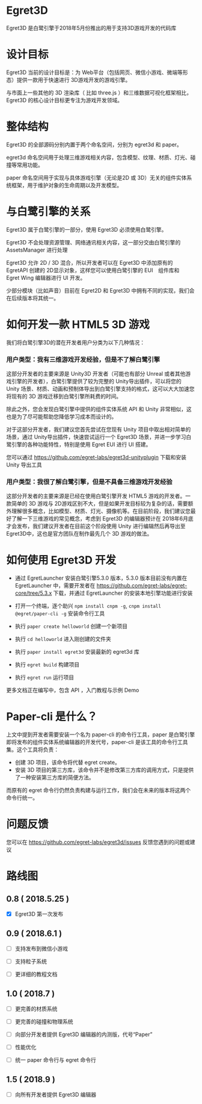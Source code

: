 Egret3D
===========


Egret3D 是白鹭引擎于2018年5月份推出的用于支持3D游戏开发的代码库


设计目标
=================


Egret3D 当前的设计目标是：为 Web平台（包括网页、微信小游戏、微端等形态）提供一款用于快速进行 3D游戏开发的游戏引擎。

与市面上一些其他的 3D 渲染库（ 比如 three.js ）和三维数据可视化框架相比，Egret3D 的核心设计目标更专注为游戏开发领域。


整体结构
=================

Egret3D 的全部源码分别内置于两个命名空间，分别为 egret3d 和 paper。

egret3d 命名空间用于处理三维游戏相关内容，包含模型、纹理、材质、灯光、碰撞等常用功能。

paper 命名空间用于实现与具体游戏引擎（无论是2D 或 3D）无关的组件实体系统框架，用于维护对象的生命周期以及开发模型。


与白鹭引擎的关系
=================

Egret3D 属于白鹭引擎的一部分，使用 Egret3D 必须使用白鹭引擎。

Egret3D 不会处理资源管理、网络通讯相关内容，这一部分交由白鹭引擎的 AssetsManager 进行处理

Egret3D 允许 2D / 3D 混合，所以开发者可以在 Egret3D 中添加原有的 EgretAPI 创建的 2D显示对象，这样您可以使用白鹭引擎的 EUI　组件库和　Egret Wing 编辑器进行 UI 开发。

少部分模块（比如声音）目前在 Egret2D 和 Egret3D 中拥有不同的实现，我们会在后续版本将其统一。



如何开发一款 HTML5 3D 游戏
=================

我们将白鹭引擎3D的潜在开发者用户分类为以下几种情况：


### 用户类型：我有三维游戏开发经验，但是不了解白鹭引擎

这部分开发者的主要来源是 Unity3D 开发者（可能也有部分 Unreal 或者其他游戏引擎的开发者），白鹭引擎提供了较为完整的 Unity导出插件，可以将您的 Unity 场景、材质、动画和预制体导出到白鹭引擎支持的格式，这可以大大加速您将现有的 3D 游戏迁移到白鹭引擎所耗费的时间。

除此之外，您会发现白鹭引擎中提供的组件实体系统 API 和 Unity 非常相似，这也是为了尽可能帮助您降低学习成本而设计的。

对于这部分开发者，我们建议您首先尝试在您现有 Unity 项目中取出相对简单的场景，通过 Unity导出插件，快速尝试运行一个 Egret3D 场景，并进一步学习白鹭引擎的各种功能特性，特别是使用 Egret EUI 进行 UI 搭建。

您可以通过 https://github.com/egret-labs/egret3d-unityplugin 下载和安装 Unity 导出工具


### 用户类型：我很了解白鹭引擎，但是不具备三维游戏开发经验

这部分开发者的主要来源是已经在使用白鹭引擎开发 HTML5 游戏的开发者。一款简单的 3D 游戏与 2D游戏区别不大，但是如果开发目标较为复杂的话，需要额外理解很多概念，比如模型、材质、灯光、摄像机等。在目前阶段，我们建议您最好了解一下三维游戏的常见概念，考虑到 Egret3D 的编辑器预计在 2018年6月底才会发布，我们建议开发者在目前这个阶段使用 Unity 进行编辑然后再导出至 Egret3D中，这也是官方团队在制作最先几个 3D 游戏的做法。



如何使用 Egret3D 开发
==================================

* 通过 EgretLauncher 安装白鹭引擎5.3.0 版本，5.3.0 版本目前没有内置在 EgretLauncher 中，需要开发者在 https://github.com/egret-labs/egret-core/tree/5.3.x 下载，并通过 EgretLauncher 的安装本地引擎功能进行安装

* 打开一个终端，逐个助兴 ```npm install cnpm -g```, ```cnpm install @egret/paper-cli -g``` 安装命令行工具

* 执行 ```paper create helloworld``` 创建一个新项目
* 执行 ```cd helloworld``` 进入刚创建的文件夹
* 执行 ```paper install egret3d``` 安装最新的 egret3d 库
* 执行 ```egret build``` 构建项目
* 执行 ```egret run``` 运行项目

更多文档正在编写中，包含 API ，入门教程与示例 Demo


Paper-cli 是什么？
=============================

上文中提到开发者需要安装一个名为 paper-cli 的命令行工具，paper 是白鹭引擎即将发布的组件实体系统编辑器的开发代号，paper-cli 是该工具的命令行工具集。这个工具将负责：

* 创建 3D 项目，该命令将代替 egret create。
* 安装 3D 项目的第三方库，该命令并不是修改第三方库的调用方式，只是提供了一种安装第三方库的简便方法。

而原有的 egret 命令行仍然负责构建与运行工作，我们会在未来的版本将这两个命令行统一。


问题反馈
======================
您可以在 https://github.com/egret-labs/egret3d/issues 反馈您遇到的问题或建议

路线图
=================


0.8 ( 2018.5.25 )
--------------

- [x] Egret3D 第一次发布



0.9 ( 2018.6.1 )
--------------------

- [ ] 支持发布到微信小游戏
- [ ] 支持粒子系统
- [ ] 更详细的教程文档


1.0 ( 2018.7 )
----------------------

- [ ] 更完善的材质系统
- [ ] 更完善的碰撞和物理系统
- [ ] 向部分开发者提供 Egret3D 编辑器的内测版，代号“Paper”
- [ ] 性能优化
- [ ] 统一 paper 命令行与 egret 命令行


1.5 ( 2018.9 )
---------------------------
- [ ] 向所有开发者提供 Egret3D 编辑器











